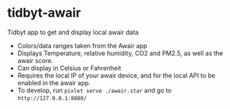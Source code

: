# tidbyt-awair
Tidbyt app to get and display local awair data

- Colors/data ranges taken from the Awair app
- Displays Temperature, relative humidity, CO2 and PM2.5, as well as the awair score. 
- Can display in Celsius or Fahrenheit
- Requires the local IP of your awair device, and for the local API to be enabled in the awair app. 
- To develop, run `pixlet serve ./awair.star` and go to `http://127.0.0.1:8080/`